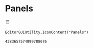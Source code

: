 # Panels
![](/img/Panels.png)

``` CSharp
EditorGUIUtility.IconContent("Panels")
```
```
4383657574099788076
```
